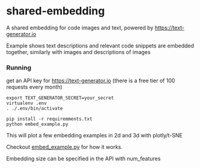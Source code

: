 # shared-embedding

A shared embedding for code images and text, powered by https://text-generator.io

Example shows text descriptions and relevant code snippets are embedded together, similarly with images and descriptions of images


### Running
get an API key for https://text-generator.io (there is a free tier of 100 requests every month)

```
export TEXT_GENERATOR_SECRET=your_secret
virtualenv .env
. ./.env/bin/activate

pip install -r requiremments.txt
python embed_example.py
```

This will plot a few embedding examples in 2d and 3d with plotly/t-SNE

Checkout [embed_example.py](embed_example.py) for how it works.

Embedding size can be specified in the API with num_features

